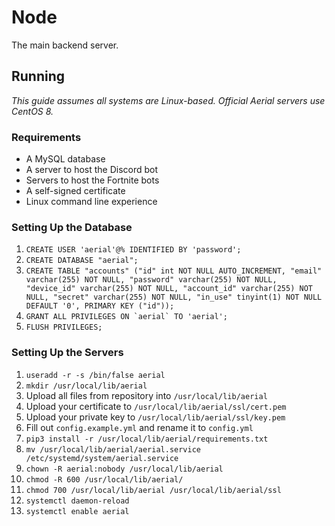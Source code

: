 # Node
The main backend server.

## Running
*This guide assumes all systems are Linux-based. Official Aerial servers use CentOS 8.*

### Requirements
- A MySQL database
- A server to host the Discord bot
- Servers to host the Fortnite bots
- A self-signed certificate
- Linux command line experience

### Setting Up the Database
1. `CREATE USER 'aerial'@% IDENTIFIED BY 'password';`
2. `CREATE DATABASE "aerial";`
3. `CREATE TABLE "accounts" ("id" int NOT NULL AUTO_INCREMENT, "email" varchar(255) NOT NULL, "password" varchar(255) NOT NULL, "device_id" varchar(255) NOT NULL, "account_id" varchar(255) NOT NULL, "secret" varchar(255) NOT NULL, "in_use" tinyint(1) NOT NULL DEFAULT '0', PRIMARY KEY ("id"));`
4. ``GRANT ALL PRIVILEGES ON `aerial` TO 'aerial';``
5. `FLUSH PRIVILEGES;`

### Setting Up the Servers
1. `useradd -r -s /bin/false aerial`
2. `mkdir /usr/local/lib/aerial`
3. Upload all files from repository into `/usr/local/lib/aerial`
4. Upload your certificate to `/usr/local/lib/aerial/ssl/cert.pem`
5. Upload your private key to `/usr/local/lib/aerial/ssl/key.pem`
6. Fill out `config.example.yml` and rename it to `config.yml`
7. `pip3 install -r /usr/local/lib/aerial/requirements.txt`
8. `mv /usr/local/lib/aerial/aerial.service /etc/systemd/system/aerial.service`
9. `chown -R aerial:nobody /usr/local/lib/aerial`
10. `chmod -R 600 /usr/local/lib/aerial/`
11. `chmod 700 /usr/local/lib/aerial /usr/local/lib/aerial/ssl`
12. `systemctl daemon-reload`
13. `systemctl enable aerial`
